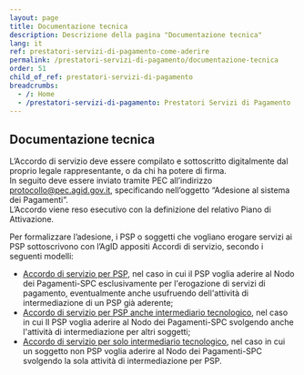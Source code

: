 ```yaml
---
layout: page
title: Documentazione tecnica
description: Descrizione della pagina "Documentazione tecnica"
lang: it
ref: prestatori-servizi-di-pagamento-come-aderire
permalink: /prestatori-servizi-di-pagamento/documentazione-tecnica
order: 51
child_of_ref: prestatori-servizi-di-pagamento
breadcrumbs:
  - /: Home
  - /prestatori-servizi-di-pagamento: Prestatori Servizi di Pagamento
---
```


## Documentazione tecnica

L’Accordo di servizio deve essere compilato e sottoscritto digitalmente dal proprio legale rappresentante, o da chi ha potere di firma.  
In seguito deve essere inviato tramite PEC all’indirizzo protocollo@pec.agid.gov.it, specificando nell’oggetto “Adesione al sistema dei Pagamenti”.  
L’Accordo viene reso esecutivo con la definizione del relativo Piano di Attivazione.

Per formalizzare l’adesione, i PSP o soggetti che vogliano erogare servizi ai PSP sottoscrivono con l’AgID appositi Accordi di servizio, secondo i seguenti modelli:
* [Accordo di servizio per PSP](https://github.com/italia/lg-pagopa-docs/blob/master/documentazione_tecnica_collegata/psp/accordo_di_servizio_psp_2018_11_06_modulo.pdf), nel caso in cui il PSP voglia aderire al Nodo dei Pagamenti-SPC esclusivamente per l'erogazione di servizi di pagamento, eventualmente anche usufruendo dell'attività di intermediazione di un PSP già aderente;
* [Accordo di servizio per PSP anche intermediario tecnologico](https://github.com/italia/lg-pagopa-docs/blob/master/documentazione_tecnica_collegata/psp/accordo_di_servizio_psp_intermediario_2018_11_06_modulo.pdf), nel caso in cui Il PSP voglia aderire al Nodo dei Pagamenti-SPC svolgendo anche l'attività di intermediazione per altri soggetti;
* [Accordo di servizio per solo intermediario tecnologico](https://github.com/italia/lg-pagopa-docs/blob/master/documentazione_tecnica_collegata/psp/accordo_di_servizio_solo_intermediario.pdf), nel caso in cui un soggetto non PSP voglia aderire al Nodo dei Pagamenti-SPC svolgendo la sola attività di intermediazione per PSP.
